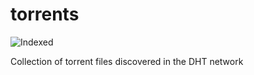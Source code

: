 torrents 
========
![Indexed](https://img.shields.io/badge/indexed-37193-blue)

Collection of torrent files discovered in the DHT network
